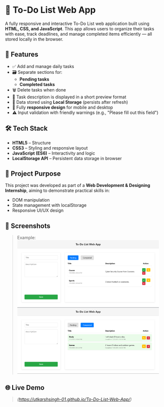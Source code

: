 # 📝 To-Do List Web App

A fully responsive and interactive To-Do List web application built using **HTML, CSS, and JavaScript**. This app allows users to organize their tasks with ease, track deadlines, and manage completed items efficiently — all stored locally in the browser.

## 🚀 Features

- ✅ Add and manage daily tasks
- 🗃️ Separate sections for:
  - **Pending tasks**
  - **Completed tasks**
- 🗑️ Delete tasks when done
- 🧠 Task description is displayed in a short preview format
- 💾 Data stored using **Local Storage** (persists after refresh)
- 📱 Fully **responsive design** for mobile and desktop
- ⚠️ Input validation with friendly warnings (e.g., "Please fill out this field")

## 🛠️ Tech Stack

- **HTML5** – Structure  
- **CSS3** – Styling and responsive layout  
- **JavaScript (ES6)** – Interactivity and logic  
- **LocalStorage API** – Persistent data storage in browser

## 🎯 Project Purpose

This project was developed as part of a **Web Development & Designing Internship**, aiming to demonstrate practical skills in:
- DOM manipulation
- State management with localStorage
- Responsive UI/UX design

## 📸 Screenshots

> Example:
> ![To-Do List Screenshot](https://github.com/UtkarshSingh-01/To-Do-List-Web-App/blob/main/Demo/Screenshot%202025-07-25%20213414.png)
> ![To-Do List Screenshot](https://github.com/UtkarshSingh-01/To-Do-List-Web-App/blob/main/Demo/Screenshot%202025-07-25%20213430.png)

## 🌐 Live Demo

> *(https://utkarshsingh-01.github.io/To-Do-List-Web-App/)*
